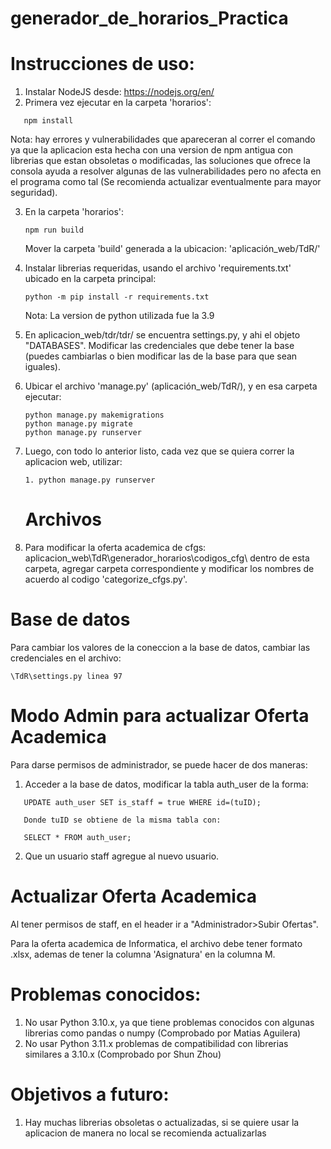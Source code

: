 # generador_de_horarios_Practica

# Instrucciones de uso:

1. Instalar NodeJS desde: https://nodejs.org/en/
2. Primera vez ejecutar en la carpeta 'horarios':
```
   npm install
```
Nota: hay errores y vulnerabilidades que apareceran al correr el comando ya que la aplicacion esta hecha con una version de npm antigua con librerias que estan obsoletas o modificadas, las soluciones que ofrece la consola ayuda a resolver algunas de las vulnerabilidades pero no afecta en el programa como tal (Se recomienda actualizar eventualmente para mayor seguridad).

3. En la carpeta 'horarios':
   ```
   npm run build
   ```
   Mover la carpeta 'build' generada a la ubicacion: 'aplicación_web/TdR/'

4. Instalar librerias requeridas, usando el archivo 'requirements.txt' ubicado en la carpeta principal:
   ```
   python -m pip install -r requirements.txt
   ```
   Nota: La version de python utilizada fue la 3.9

5. En aplicacion_web/tdr/tdr/ se encuentra settings.py, y ahi el objeto "DATABASES". Modificar las credenciales que debe tener la base (puedes cambiarlas o bien modificar las de la base para que sean iguales).

6. Ubicar el archivo 'manage.py' (aplicación_web/TdR/), y en esa carpeta ejecutar:
   ```
   python manage.py makemigrations
   python manage.py migrate
   python manage.py runserver
   ```
7. Luego, con todo lo anterior listo, cada vez que se quiera correr la aplicacion web, utilizar:

   ```
   1. python manage.py runserver
   ```

   # Archivos
8. Para modificar la oferta academica de cfgs: aplicacion_web\TdR\generador_horarios\codigos_cfg\ dentro de esta carpeta, agregar carpeta correspondiente y modificar los nombres de acuerdo al codigo 'categorize_cfgs.py'.

# Base de datos

Para cambiar los valores de la coneccion a la base de datos, cambiar las credenciales en el archivo:

    \TdR\settings.py linea 97

# Modo Admin para actualizar Oferta Academica

Para darse permisos de administrador, se puede hacer de dos maneras:

1. Acceder a la base de datos, modificar la tabla auth_user de la forma:
```
   UPDATE auth_user SET is_staff = true WHERE id=(tuID);

   Donde tuID se obtiene de la misma tabla con:

   SELECT * FROM auth_user;
   ```
2. Que un usuario staff agregue al nuevo usuario.

# Actualizar Oferta Academica

Al tener permisos de staff, en el header ir a "Administrador>Subir Ofertas".

Para la oferta academica de Informatica, el archivo debe tener formato .xlsx, ademas de tener la columna 'Asignatura' en la columna M.

# Problemas conocidos:

1. No usar Python 3.10.x, ya que tiene problemas conocidos con algunas librerias como pandas o numpy (Comprobado por Matias Aguilera)
2. No usar Python 3.11.x problemas de compatibilidad con librerias similares a 3.10.x (Comprobado por Shun Zhou)

# Objetivos a futuro:

1. Hay muchas librerias obsoletas o actualizadas, si se quiere usar la aplicacion de manera no local se recomienda actualizarlas
